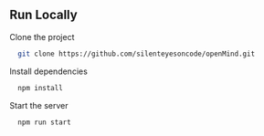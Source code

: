 
 
 ## Run Locally

Clone the project

```bash
  git clone https://github.com/silenteyesoncode/openMind.git
```



Install dependencies

```bash
  npm install
```

Start the server

```bash
  npm run start
```

 
